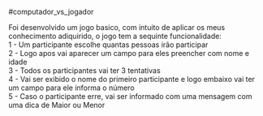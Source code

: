 #computador_vs_jogador
<br>

Foi desenvolvido um jogo basico, com intuito de aplicar os meus conhecimento adiquirido, o jogo tem a sequinte funcionalidade: 
<br>
1 - Um participante escolhe quantas pessoas irão participar
<br>
2 - Logo apos vai aparecer um campo para eles preencher com nome e idade
<br>
3 - Todos os participantes vai ter 3 tentativas 
<br>
4 - Vai ser exibido o nome do primeiro participante e logo embaixo vai ter um campo para ele informa o número
<br>
5 - Caso o participante erre, vai ser informado com uma mensagem com uma dica de Maior ou Menor
<br>




